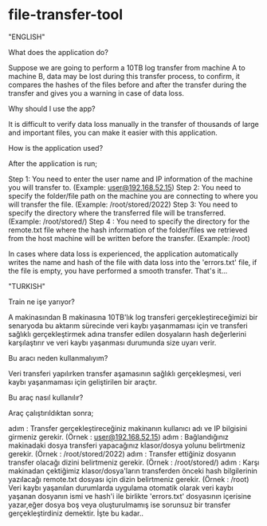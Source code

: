 # file-transfer-tool

"ENGLISH"

What does the application do?

Suppose we are going to perform a 10TB log transfer from machine A to machine B, data may be lost during this transfer process, to confirm, it compares the hashes of the files before and after the transfer during the transfer and gives you a warning in case of data loss.

Why should I use the app?

It is difficult to verify data loss manually in the transfer of thousands of large and important files, you can make it easier with this application.

How is the application used?

After the application is run;

Step 1: You need to enter the user name and IP information of the machine you will transfer to. (Example: user@192.168.52.15) Step 2: You need to specify the folder/file path on the machine you are connecting to where you will transfer the file. (Example: /root/stored/2022) Step 3: You need to specify the directory where the transferred file will be transferred. (Example: /root/stored/) Step 4 : You need to specify the directory for the remote.txt file where the hash information of the folder/files we retrieved from the host machine will be written before the transfer. (Example: /root)

In cases where data loss is experienced, the application automatically writes the name and hash of the file with data loss into the 'errors.txt' file, if the file is empty, you have performed a smooth transfer. That's it...

"TURKISH"

Train ne işe yarıyor?

A makinasından B makinasına 10TB'lık log transferi gerçekleştireceğimizi bir senaryoda bu aktarım sürecinde veri kaybı yaşanmaması için ve transferi sağlıklı gerçekleştirmek adına transfer edilen dosyaların hash değerlerini karşılaştırır ve veri kaybı yaşanması durumunda size uyarı verir.

Bu aracı neden kullanmalıyım?

Veri transferi yapılırken transfer aşamasının sağlıklı gerçekleşmesi, veri kaybı yaşanmaması için geliştirilen bir araçtır.

Bu araç nasıl kullanılır?

Araç çalıştırıldıktan sonra;

adım : Transfer gerçekleştireceğiniz makinanın kullanıcı adı ve IP bilgisini girmeniz gerekir. (Örnek : user@192.168.52.15)
adım : Bağlandığınız makinadaki dosya transferi yapacağınız klasor/dosya yolunu belirtmeniz gerekir. (Örnek : /root/stored/2022)
adım : Transfer ettiğiniz dosyanın transfer olacağı dizini belirtmeniz gerekir. (Örnek : /root/stored/)
adım : Karşı makinadan çektiğimiz klasor/dosya'ların transferden önceki hash bilgilerinin yazılacağı remote.txt dosyası için dizin belirtmeniz gerekir. (Örnek : /root)
Veri kaybı yaşanılan durumlarda uygulama otomatik olarak veri kaybı yaşanan dosyanın ismi ve hash'i ile birlikte 'errors.txt' dosyasının içerisine yazar,eğer dosya boş veya oluşturulmamış ise sorunsuz bir transfer gerçekleştirdiniz demektir. İşte bu kadar..
